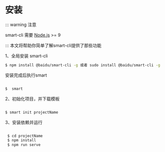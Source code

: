 #  安装

::: warning 注意

smart-cli 需要 [Node.js](https://nodejs.org/en/) >= 9
 
:::
本文将帮助你简单了解smart-cli提供了那些功能

1、全局安装 smart-cli
```sh
$ npm install @baidu/smart-cli -g 或者 sudo install @baidu/smart-cli -g
```
安装完成后执行smart
```sh

$  smart

```

2、初始化项目，并下载模板
```sh

$ smart init projectName

```

3、安装依赖并运行
```sh

 $ cd projectName
 $ npm install
 $ npm run serve

```


